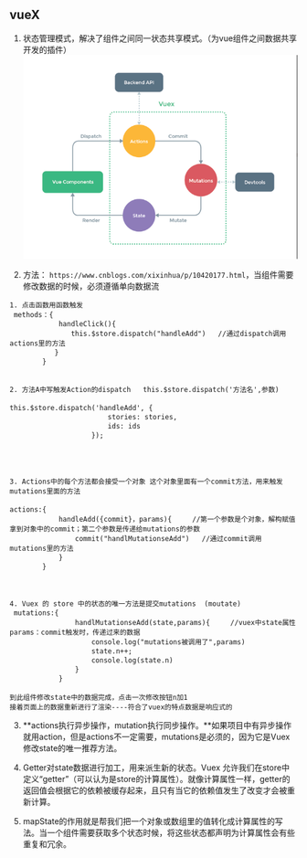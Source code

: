 ## vueX
1. 状态管理模式，解决了组件之间同一状态共享模式。（为vue组件之间数据共享开发的插件）
![vuex](../.vuepress/public/vuex.png)

2. 方法： `https://www.cnblogs.com/xixinhua/p/10420177.html`，当组件需要修改数据的时候，必须遵循单向数据流
```
1. 点击函数用函数触发
 methods：{
            handleClick(){
               this.$store.dispatch("handleAdd")   //通过dispatch调用actions里的方法
           }
        }


2. 方法A中写触发Action的dispatch   this.$store.dispatch('方法名',参数)  

this.$store.dispatch('handleAdd', {
						stories: stories,
						ids: ids
					});


                

3. Actions中的每个方法都会接受一个对象 这个对象里面有一个commit方法，用来触发mutations里面的方法

actions:{
            handleAdd({commit}，params){     //第一个参数是个对象，解构赋值拿到对象中的commit；第二个参数是传递给mutations的参数
                commit("handlMutationseAdd")   //通过commit调用 mutations里的方法
            }
        }



4. Vuex 的 store 中的状态的唯一方法是提交mutations  (moutate)
 mutations:{
                handlMutationseAdd(state,params){     //vuex中state属性   params：commit触发时，传递过来的数据
                    console.log("mutations被调用了",params)
                    state.n++;
                    console.log(state.n)  
                }                          
            }

到此组件修改state中的数据完成，点击一次修改按钮n加1
接着页面上的数据重新进行了渲染----符合了vuex的特点数据是响应式的
```
3. **actions执行异步操作，mutation执行同步操作。**如果项目中有异步操作就用action，但是actions不一定需要，mutations是必须的，因为它是Vuex修改state的唯一推荐方法。

4. Getter对state数据进行加工，用来派生新的状态。Vuex 允许我们在store中定义“getter”（可以认为是store的计算属性）。就像计算属性一样，getter的返回值会根据它的依赖被缓存起来，且只有当它的依赖值发生了改变才会被重新计算。

5. mapState的作用就是帮我们把一个对象或数组里的值转化成计算属性的写法。当一个组件需要获取多个状态时候，将这些状态都声明为计算属性会有些重复和冗余。